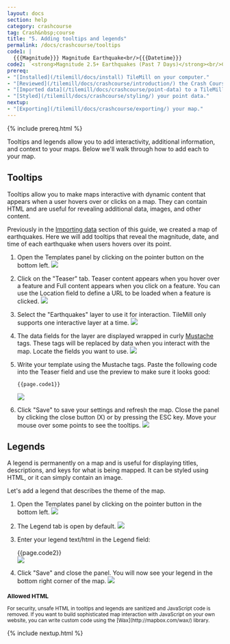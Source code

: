 ```yaml
---
layout: docs
section: help
category: crashcourse
tag: Crash&nbsp;course
title: "5. Adding tooltips and legends"
permalink: /docs/crashcourse/tooltips
code1: |
  {{{Magnitude}}} Magnitude Earthquake<br/>{{{Datetime}}}
code2: `<strong>Magnitude 2.5+ Earthquakes (Past 7 Days)</strong><br/>Circle size indicates magnitude of earthquake.`
prereq:
- "[Installed](/tilemill/docs/install) TileMill on your computer."
- "[Reviewed](/tilemill/docs/crashcourse/introduction/) the Crash Course introduction."
- "[Imported data](/tilemill/docs/crashcourse/point-data) to a TileMill project."
- "[Styled](/tilemill/docs/crashcourse/styling/) your point data."
nextup:
- "[Exporting](/tilemill/docs/crashcourse/exporting/) your map."
---
```


{% include prereq.html %}

Tooltips and legends allow you to add interactivity, additional information, and context to your maps. Below we'll walk through how to add each to your map. 

## Tooltips

Tooltips allow you to make maps interactive with dynamic content that appears when a user hovers over or clicks on a map. They can contain HTML and are useful for revealing additional data, images, and other content.

Previously in the [Importing data](/tilemill/docs/crashcourse/point-data) section of this guide, we created a map of earthquakes. Here we will add tooltips that reveal the magnitude, date, and time of each earthquake when users hovers over its point.

1. Open the Templates panel by clicking on the pointer button on the bottom left.
  ![](/tilemill/assets/pages/tooltips-6.png)
2. Click on the "Teaser" tab. Teaser content appears when you hover over a feature and Full content appears when you click on a feature. You can use the Location field to define a URL to be loaded when a feature is clicked.
  ![](/tilemill/assets/pages/tooltips-1.png)
3. Select the "Earthquakes" layer to use it for interaction. TileMill only supports one interactive layer at a time.
  ![](/tilemill/assets/pages/tooltips-2.png)
4. The data fields for the layer are displayed wrapped in curly [Mustache](http://mustache.github.com/) tags. These tags will be replaced by data when you interact with the map. Locate the fields you want to use.
  ![](/tilemill/assets/pages/tooltips-3.png)
5. Write your template using the Mustache tags. Paste the following code into the Teaser field and use the preview to make sure it looks good:

       {{page.code1}}
    ![](/tilemill/assets/pages/tooltips-4.png)
6. Click "Save" to save your settings and refresh the map. Close the panel by clicking the close button (X) or by pressing the ESC key. Move your mouse over some points to see the tooltips.
  ![](/tilemill/assets/pages/tooltips-5.png)

## Legends

A legend is permanently on a map and is useful for displaying titles, descriptions, and keys for what is being mapped. It can be styled using HTML, or it can simply contain an image.

Let's add a legend that describes the theme of the map.

1. Open the Templates panel by clicking on the pointer button in the bottom left.
  ![](/tilemill/assets/pages/tooltips-6.png)
2. The Legend tab is open by default.
  ![](/tilemill/assets/pages/legend-1.png)
3. Enter your legend text/html in the Legend field:

      {{page.code2}}<br>
  ![](/tilemill/assets/pages/legend-2.png)
4. Click "Save" and close the panel. You will now see your legend in the bottom right corner of the map.
  ![](/tilemill/assets/pages/legend-3.png)

<small class='note' markdown='1'>
<h3>Allowed HTML</h3>
For security, unsafe HTML in tooltips and legends are sanitized and JavaScript code is removed. If you want to build sophisticated map interaction with JavaScript on your own website, you can write custom code using the [Wax](http://mapbox.com/wax/) library.
</small>

{% include nextup.html %}
